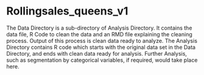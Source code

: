# Rollingsales_queens_v1
The Data Directory is a sub-directory of Analysis Directory.  It contains the data file, R Code to clean the data and an RMD file explaining the cleaning process. Output of this process is clean data ready to analyze.
The Analysis Directory contains R code which starts with the original data set in the Data Directory, and ends with clean data ready for analysis.
Further Analysis, such as segmentation by categorical variables, if required, would take place here.
